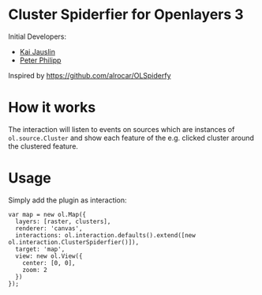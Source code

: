 # Cluster Spiderfier for Openlayers 3

Initial Developers:

* [Kai Jauslin](https://github.com/kaij)
* [Peter Philipp](https://github.com/das-peter)

Inspired by https://github.com/alrocar/OLSpiderfy

# How it works

The interaction will listen to events on sources which are instances of 
`ol.source.Cluster` and show each feature of the e.g. clicked cluster around the
clustered feature.

# Usage

Simply add the plugin as interaction:

    var map = new ol.Map({
      layers: [raster, clusters],
      renderer: 'canvas',
      interactions: ol.interaction.defaults().extend([new ol.interaction.ClusterSpiderfier()]),
      target: 'map',
      view: new ol.View({
        center: [0, 0],
        zoom: 2
      })
    });
